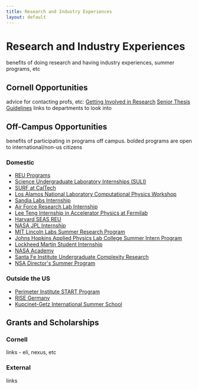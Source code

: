 ```yaml
---
title: Research and Industry Experiences
layout: default
---
```

<link rel="stylesheet" href="main.css">

# Research and Industry Experiences

benefits of doing research and having industry experiences, summer programs, etc

## Cornell Opportunities

advice for contacting profs, etc: [Getting Involved in Research](https://docs.google.com/presentation/d/1T_JWGTbslsuo953fDwLijQ_krZxoutNPhexjozLt3G8/edit?usp=sharing)
[Senior Thesis Guidelines](/Senior_Thesis.pdf)
links to departments to look into

## Off-Campus Opportunities

benefits of participating in programs off campus. bolded programs are open to international/non-us citizens

### Domestic
- [REU Programs](https://www.nsf.gov/crssprgm/reu/list_result.jsp?unitid=69)
- [Science Undergraduate Laboratory Internships (SULI)](https://science.osti.gov/wdts/suli)
- [SURF at CalTech](https://sfp.caltech.edu/undergraduate-research/programs/surf)
- [Los Alamos National Laboratory Computational Physics Workshop](https://www.lanl.gov/org/padwp/adx/computational-physics/summer-workshop/index.php)
- [Sandia Labs Internship](https://www.sandia.gov/careers/career-possibilities/students-and-postdocs/internships-co-ops/)
- [Air Force Research Lab Internship](https://www.griffissinstitute.org/who-we-work-with/afrl/summer-internship)
- [Lee Teng Internship in Accelerator Physics at Fermilab](https://internships.fnal.gov/lee-teng-undergraduate-internship/)
- [Harvard SEAS REU](https://www.seas.harvard.edu/office-education-outreach-community-programs/research-experience-undergraduates-reu)
- [NASA JPL Internship](https://www.jpl.nasa.gov/edu/intern/)
- [MIT Lincoln Labs Summer Research Program](https://www.ll.mit.edu/careers/student-opportunities/summer-research-program)
- [Johns Hopkins Applied Physics Lab College Summer Intern Program](https://www.jhuapl.edu/careers/internships)
- [Lockheed Martin Student Internship](https://www.lockheedmartinjobs.com/college-students)
- [NASA Academy](https://www.academyapp.com)
- [Santa Fe Institute Undergraduate Complexity Research](https://www.santafe.edu/engage/learn/programs/undergraduate-complexity-research)
- [NSA Director's Summer Program](https://www.intelligencecareers.gov/nsa/nsastudents.html)

### Outside the US

- [Perimeter Institute START Program](https://perimeterinstitute.ca/psi-start-program)
- [RISE Germany](https://www.daad.de/rise/en/rise-germany/)
- [Kupcinet-Getz International Summer School](https://www.weizmann.ac.il/feinberg/admissions/kupcinet-getz-international-summer-school/about-program-0)

## Grants and Scholarships

### Cornell

links - eli, nexus, etc

### External

links
